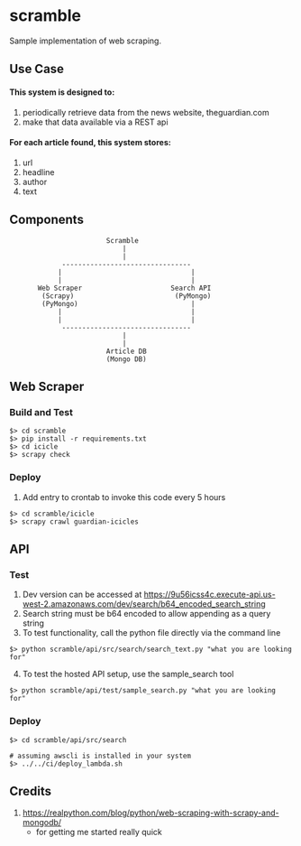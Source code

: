 # scramble
Sample implementation of web scraping.

## Use Case
#### This system is designed to:
1. periodically retrieve data from the news website, theguardian.com
2. make that data available via a REST api

#### For each article found, this system stores:
1. url
2. headline
3. author
4. text

## Components
```
                        Scramble
                            |
                            |
             --------------------------------
            |                                |
            |                                |
       Web Scraper                      Search API
        (Scrapy)                         (PyMongo)
        (PyMongo)                            |
            |                                |
            |                                |
             --------------------------------
                            |
                            |
                        Article DB
                        (Mongo DB)
```

## Web Scraper
### Build and Test
```
$> cd scramble
$> pip install -r requirements.txt
$> cd icicle
$> scrapy check
```

### Deploy
1. Add entry to crontab to invoke this code every 5 hours 
```
$> cd scramble/icicle
$> scrapy crawl guardian-icicles
```

## API
### Test
1. Dev version can be accessed at https://9u56icss4c.execute-api.us-west-2.amazonaws.com/dev/search/b64_encoded_search_string
2. Search string must be b64 encoded to allow appending as a query string
3. To test functionality, call the python file directly via the command line
```
$> python scramble/api/src/search/search_text.py "what you are looking for"
```
4. To test the hosted API setup, use the sample_search tool
```
$> python scramble/api/test/sample_search.py "what you are looking for"
```

### Deploy
```
$> cd scramble/api/src/search

# assuming awscli is installed in your system
$> ../../ci/deploy_lambda.sh
```

## Credits
1. https://realpython.com/blog/python/web-scraping-with-scrapy-and-mongodb/
    - for getting me started really quick